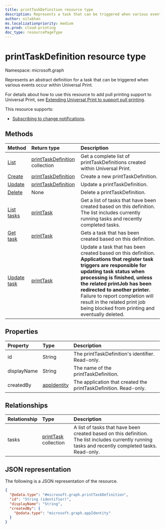 ```yaml
---
title: printTaskDefinition resource type
description: Represents a task that can be triggered when various events occur within Universal Print.
author: nilakhan
ms.localizationpriority: medium
ms.prod: cloud-printing
doc_type: resourcePageType
---
```


# printTaskDefinition resource type

Namespace: microsoft.graph

Represents an abstract definition for a task that can be triggered when various events occur within Universal Print.

For details about how to use this resource to add pull printing support to Universal Print, see [Extending Universal Print to support pull printing](/graph/universal-print-concept-overview#extending-universal-print-to-support-pull-printing).

This resource supports:
* [Subscribing to change notifications](/graph/universal-print-webhook-notifications).

## Methods

| Method                                                   | Return type                                              | Description                                                                                                                                                                                                                                                                                                                                                                |
| :------------------------------------------------------- | :------------------------------------------------------- | :------------------------------------------------------------------------------------------------------------------------------------------------------------------------------------------------------------------------------------------------------------------------------------------------------------------------------------------------------------------------- |
| [List](../api/print-list-taskdefinitions.md)             | [printTaskDefinition](printtaskdefinition.md) collection | Get a complete list of printTaskDefinitions created within Universal Print.                                                                                                                                                                                                                                                                                                |
| [Create](../api/print-post-taskdefinitions.md)           | [printTaskDefinition](printtaskdefinition.md)            | Create a new printTaskDefinition.                                                                                                                                                                                                                                                                                                                                          |
| [Update](../api/print-update-taskdefinition.md)          | [printTaskDefinition](printtaskdefinition.md)            | Update a printTaskDefinition.                                                                                                                                                                                                                                                                                                                                              |
| [Delete](../api/print-delete-taskdefinition.md)          | None                                                     | Delete a printTaskDefinition.                                                                                                                                                                                                                                                                                                                                              |
| [List tasks](../api/printtaskdefinition-list-tasks.md)   | [printTask](printtask.md)                                | Get a list of tasks that have been created based on this definition. The list includes currently running tasks and recently completed tasks.                                                                                                                                                                                                                               |
| [Get task](../api/printtask-get.md)                      | [printTask](printtask.md)                                | Gets a task that has been created based on this definition.                                                                                                                                                                                                                                                                                                                |
| [Update task](../api/printtaskdefinition-update-task.md) | [printTask](printtask.md)                                | Update a task that has been created based on this definition. **Applications that register task triggers are responsible for updating task status when processing is finished, unless the related printJob has been redirected to another printer.** Failure to report completion will result in the related print job being blocked from printing and eventually deleted. |

## Properties

| Property    | Type                          | Description                                                      |
| :---------- | :---------------------------- | :--------------------------------------------------------------- |
| id          | String                        | The printTaskDefinition's identifier. Read-only.                 |
| displayName | String                        | The name of the printTaskDefinition.                             |
| createdBy   | [appIdentity](appidentity.md) | The application that created the printTaskDefinition. Read-only. |

## Relationships

| Relationship | Type                                 | Description                                                                                                                                         |
| :----------- | :----------------------------------- | :-------------------------------------------------------------------------------------------------------------------------------------------------- |
| tasks        | [printTask](printtask.md) collection | A list of tasks that have been created based on this definition. The list includes currently running tasks and recently completed tasks. Read-only. |

## JSON representation

The following is a JSON representation of the resource.

<!-- {
  "blockType": "resource",
  "keyProperty": "id",
  "@odata.type": "microsoft.graph.printTaskDefinition",
  "openType": false
}
-->

```json
{
  "@odata.type": "#microsoft.graph.printTaskDefinition",
  "id": "String (identifier)",
  "displayName": "String",
  "createdBy": {
    "@odata.type": "microsoft.graph.appIdentity"
  }
}
```
